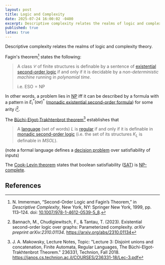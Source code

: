 ```yaml
---
layout: post
title: Logic and Complexity
date: 2025-07-24 16:00:02 -0400
excerpt: Descriptive complexity relates the realms of logic and complexity theory...
published: true
latex: true
---
```


Descriptive complexity relates the realms of logic and complexity theory.

Fagin's theorem[^1] states the following:

> A class $\mathcal{C}$ of finite structures is definable by a sentence of [existential second-order logic](https://plato.stanford.edu/entries/logic-if/supplement.html) if and only if it is decidable by a *non-deterministic machine* running in *polynomial time*.
>
> i.e. $\mathsf{ESO} = \mathsf{NP}$

In other words, a problem lies in [NP](https://en.wikipedia.org/wiki/NP_(complexity)#Formal_definition) iff it can be described by a formula with a pattern in $E_i^* (ae)^*$ ([monadic existential second-order formula](https://www-sop.inria.fr/members/Martin.Avanzini/teaching/2021/AL/slides/w2.pdf)) for some arity $i$[^2].

The [Büchi-Elgot-Trakhtenbrot theorem](https://en.wikipedia.org/wiki/B%C3%BCchi%E2%80%93Elgot%E2%80%93Trakhtenbrot_theorem)[^3] establishes that

> A [language](https://en.wikipedia.org/wiki/Formal_language) (set of words) $L$ is [regular](https://en.wikipedia.org/wiki/Regular_language) if and only if it is definable in [monadic second-order logic](https://en.wikipedia.org/wiki/Monadic_second-order_logic) (i.e. the set of its structures $K_L$ is definable in $MSOL$). 

(note a formal language defines a [decision problem](https://en.wikipedia.org/wiki/Decision_problem) over satisfiability of inputs)

The [Cook-Levin theorem](https://en.wikipedia.org/wiki/Cook%E2%80%93Levin_theorem) states that boolean satisfiability ([SAT](https://en.wikipedia.org/wiki/Boolean_satisfiability_problem)) is [NP-complete](https://en.wikipedia.org/wiki/NP-completeness).

## References

[^1]:N. Immerman, “Second-Order Logic and Fagin’s Theorem,” in *Descriptive Complexity*, New York, NY: Springer New York, 1999, pp. 113–124. doi: [10.1007/978-1-4612-0539-5_8](https://doi.org/10.1007/978-1-4612-0539-5_8).
[^2]:Bannach, M., Chudigiewitsch, F., & Tantau, T. (2023). Existential second-order logic over graphs: Parameterized complexity. *arXiv preprint arXiv:2310.01134*. <https://arxiv.org/abs/2310.01134>
[^3]:J.  A. Makowsky, Lecture Notes, Topic: "Lecture 3: Disjoint unions and concatenation, Finite Automata, Regular Languages, The Büchi-Elgot-Trakhtenbrot Theorem." 236331, Technion, Fall 2018. https://janos.cs.technion.ac.il/COURSES/236331-18/Lec-3.pdf